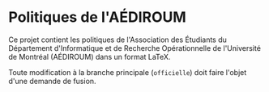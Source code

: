 # Politiques de l'AÉDIROUM

Ce projet contient les politiques de l'Association des Étudiants du Département d'Informatique et de Recherche Opérationnelle de l'Université de Montréal (AÉDIROUM) dans un format LaTeX.

Toute modification à la branche principale (`officielle`) doit faire l'objet d'une demande de fusion.
